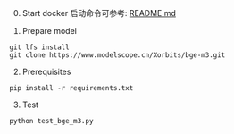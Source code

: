 0. Start docker
启动命令可参考: [README.md](../../README.md)

1. Prepare model
```
git lfs install
git clone https://www.modelscope.cn/Xorbits/bge-m3.git
```

2. Prerequisites
```shell
pip install -r requirements.txt
```

3. Test
```shell
python test_bge_m3.py
```
